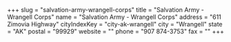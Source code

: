 +++
slug = "salvation-army-wrangell-corps"
title = "Salvation Army - Wrangell Corps"
name = "Salvation Army - Wrangell Corps"
address = "611 Zimovia Highway"
cityIndexKey = "city-ak-wrangell"
city = "Wrangell"
state = "AK"
postal = "99929"
website = ""
phone = "907 874-3753"
fax = ""
+++

